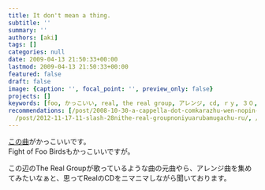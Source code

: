 ```yaml
---
title: It don't mean a thing.
subtitle: ''
summary: ''
authors: [aki]
tags: []
categories: null
date: 2009-04-13 21:50:33+00:00
lastmod: 2009-04-13 21:50:33+00:00
featured: false
draft: false
image: {caption: '', focal_point: '', preview_only: false}
projects: []
keywords: [foo, かっこいい, real, the real group, アレンジ, cd, ｒｙ, ３０, １６, １０]
recommendations: [/post/2008-10-30-a-cappella-dot-comkarazhu-wen-nopin-gajie-ita/,
  /post/2012-11-17-11-slash-28nithe-real-groupnoniyuarubamugachu-ru/, /post/2008-06-03-er-du-qin-qian/]
---
```

[この曲](http://itunes.apple.com/WebObjects/MZStore.woa/wa/viewAlbum?i=79313514&id=79313534&s=143462)がかっこいいです。  
Fight of Foo Birdsもかっこいいですが。  
  
この辺のThe Real Groupが歌っているような曲の元曲やら、アレンジ曲を集めてみたいなぁと、思ってRealのCDをニマニマしながら聞いております。



